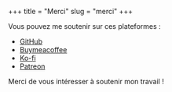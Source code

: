 +++
title = "Merci"
slug = "merci"
+++

Vous pouvez me soutenir sur ces plateformes :

- [GitHub](https://github.com/sponsors/endormi)
- [Buymeacoffee](https://www.buymeacoffee.com/endormi)
- [Ko-fi](https://ko-fi.com/endormi)
- [Patreon](https://www.patreon.com/endormi)

Merci de vous intéresser à soutenir mon travail !
